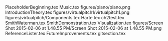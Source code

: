 PlaceholderBeginning.tex
Music.tex
figures/piano/piano.png
IntroductionTheory.tex
figures/virtualpitch1/virtualpitch1.png
figures/virtualpitch/Components.tex
Harte.tex
ch2test.tex
SmithWaterman.tex
SmithDemonstration.tex
Visualization.tex
figures/Screen Shot 2015-02-06 at 1.48.55 PM/Screen Shot 2015-02-06 at 1.48.55 PM.png
ReferenceLister.tex
FutureImprovements.tex
gitsection.tex